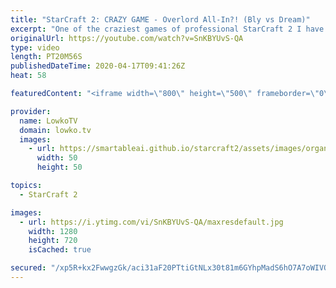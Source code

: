 ```yaml
---
title: "StarCraft 2: CRAZY GAME - Overlord All-In?! (Bly vs Dream)"
excerpt: "One of the craziest games of professional StarCraft 2 I have ever seen. In this game Bly decides to go for a proxy Hatchery with Roaches and Ravagers versus Dream on the map Purity and Industry. A chaotic game ensues as Dream manages to hold on initially and decides to take the island expansion.   Support"
originalUrl: https://youtube.com/watch?v=SnKBYUvS-QA
type: video
length: PT20M56S
publishedDateTime: 2020-04-17T09:41:26Z
heat: 58

featuredContent: "<iframe width=\"800\" height=\"500\" frameborder=\"0\" src=\"https://www.youtube.com/embed/SnKBYUvS-QA\" allow=\"accelerometer; autoplay; encrypted-media; gyroscope; picture-in-picture\" allowfullscreen></iframe>"

provider:
  name: LowkoTV
  domain: lowko.tv
  images:
    - url: https://smartableai.github.io/starcraft2/assets/images/organizations/lowko.tv-50x50.jpg
      width: 50
      height: 50

topics:
  - StarCraft 2

images:
  - url: https://i.ytimg.com/vi/SnKBYUvS-QA/maxresdefault.jpg
    width: 1280
    height: 720
    isCached: true

secured: "/xp5R+kx2FwwgzGk/aci31aF20PTtiGtNLx30t81m6GYhpMadS6hO7A7oWIVOTOCLsIrWRtsraE5BRfhJszme3B2abRyAW4Fx9d/S1tlTeVLdXkU7odbDNpB8NxzSdxCahHecgN8u9LJn8PNJMwoRuROQ9Nem05d0NX3ilypevfl+da70N5QFJgouldy1Ys+Qq2v+H0OX+En8oDAyA2rtsHN059jtzdFDosLodVz7vi8WUQO5nByoQyCHBY36gvgc8/AZcDBmStcAHGf5zB+6q9cfIr2IXWDFoXitkGBAyityhFDFioqWZEu627AJMTD9ZKYrxBY41z0H6EXhwLgbs/WUsqW2NutRWTkNjeqgAK2ULOxDV4Ril33Ny/d4PrPCE0/zkhaNl8IT/uYCAd30/SrYr+uZyQTYe8QgnRoy2uVFZFuXkkkd06ub4HGsJna;ZJYCcKpWQhedQBJp2iltuA=="
---
```


